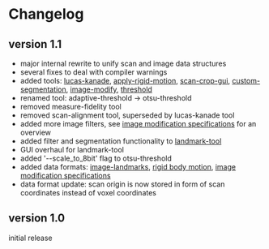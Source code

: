 # Changelog

## version 1.1

- major internal rewrite to unify scan and image data structures
- several fixes to deal with compiler warnings
- added tools: [lucas-kanade][1], [apply-rigid-motion][2], [scan-crop-gui][3], [custom-segmentation][4], [image-modify][5], [threshold][6]
- renamed tool: adaptive-threshold -> otsu-threshold
- removed measure-fidelity tool
- removed scan-alignment tool, superseded by lucas-kanade tool 
- added more image filters, see [image modification specifications][7] for an overview
- added filter and segmentation functionality to [landmark-tool][8]
- GUI overhaul for landmark-tool
- added '--scale_to_8bit' flag to otsu-threshold
- added data formats: [image-landmarks][9], [rigid body motion][10], [image modification specifications][7]
- data format update: scan origin is now stored in form of scan coordinates instead of voxel coordinates

## version 1.0

initial release

[1]:./lucas-kanade
[2]:./apply-rigid-motion
[3]:./scan-crop-gui
[4]:./custom-segmentation
[5]:./image-modify
[6]:./threshold
[7]:./dataFormats/imageModifySpecifications.md
[8]:./landmark-tool
[9]:./dataFormats/imageLandmarks.md
[10]:./dataFormats/rigidMotion.md

